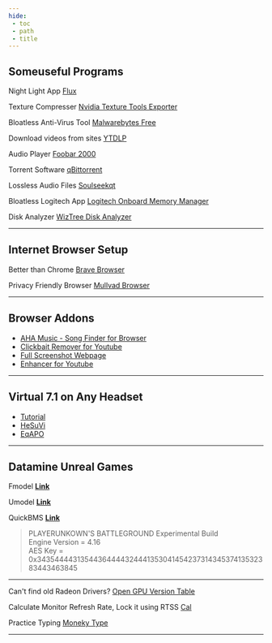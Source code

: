 ```yaml
---
hide:
 - toc
 - path
 - title
---
```


## Someuseful Programs
Night Light App [Flux](https://justgetflux.com/)

Texture Compresser [Nvidia Texture Tools Exporter](https://developer.nvidia.com/nvidia-texture-tools-exporter)

Bloatless Anti-Virus Tool [Malwarebytes Free](https://www.malwarebytes.com/)

Download videos from sites [YTDLP](https://github.com/yt-dlp/yt-dlp)

Audio Player [Foobar 2000](https://www.foobar2000.org/)

Torrent Software [qBittorrent](https://www.qbittorrent.org/)

Lossless Audio Files [Soulseekqt](http://www.soulseekqt.net/news/node/1)

Bloatless Logitech App [Logitech Onboard Memory Manager](https://support.logi.com/hc/en-us/articles/360059641133)

Disk Analyzer [WizTree Disk Analyzer](https://diskanalyzer.com/)

---

## Internet Browser Setup 

Better than Chrome [Brave Browser](https://brave.com/)

Privacy Friendly Browser [Mullvad Browser](https://mullvad.net/en)

---

## Browser Addons
- [AHA Music - Song Finder for Browser](https://www.aha-music.com/)
- [Clickbait Remover for Youtube](https://chrome.google.com/webstore/detail/clickbait-remover-for-you/omoinegiohhgbikclijaniebjpkeopip?hl=en)
- [Full Screenshot Webpage](https://chrome.google.com/webstore/detail/gofullpage-full-page-scre/fdpohaocaechififmbbbbbknoalclacl?hl=en)
- [Enhancer for Youtube](https://chrome.google.com/webstore/detail/enhancer-for-youtube/ponfpcnoihfmfllpaingbgckeeldkhle)

---

## Virtual 7.1 on Any Headset
- [Tutorial](https://sourceforge.net/p/hesuvi/wiki/Help/)
- [HeSuVi](https://sourceforge.net/projects/hesuvi/)
- [EqAPO](https://sourceforge.net/projects/equalizerapo/)

---

## Datamine Unreal Games

Fmodel [**Link**](https://fmodel.app/)

Umodel [**Link**](https://www.gildor.org/en/projects/umodel)

QuickBMS [**Link**](http://aluigi.altervista.org/quickbms.htm)

> PLAYERUNKOWN'S BATTLEGROUND Experimental Build<br> 
> Engine Version = 4.16<br>
> AES Key = 0x3435444431354436444432444135304145423731434537413532383443463845
---

Can't find old Radeon Drivers? [Open GPU Version Table](https://gpuopen.com/version-table/)

Calculate Monitor Refresh Rate, Lock it using RTSS [Cal](https://www.testufo.com/refreshrate)

Practice Typing [Moneky Type](https://monkeytype.com/)

---
